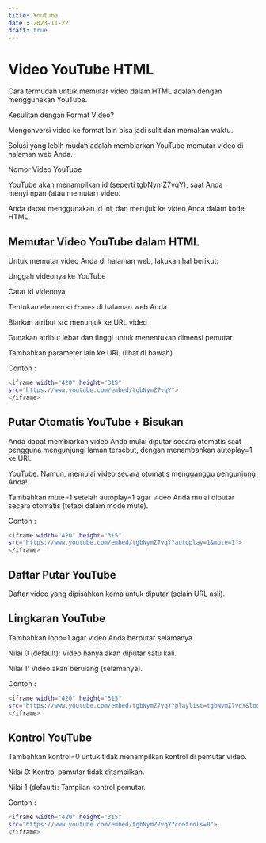 ```yaml
---
title: Youtube
date : 2023-11-22
draft: true
---
```


# Video YouTube HTML

Cara termudah untuk memutar video dalam HTML adalah dengan menggunakan YouTube.

Kesulitan dengan Format Video? 

Mengonversi video ke format lain bisa jadi sulit dan memakan waktu.

Solusi yang lebih mudah adalah membiarkan YouTube memutar video di halaman web Anda.

Nomor Video YouTube

YouTube akan menampilkan id (seperti tgbNymZ7vqY), saat Anda menyimpan (atau memutar) video.

Anda dapat menggunakan id ini, dan merujuk ke video Anda dalam kode HTML.

## Memutar Video YouTube dalam HTML

Untuk memutar video Anda di halaman web, lakukan hal berikut:

Unggah videonya ke YouTube

Catat id videonya

Tentukan elemen `<iframe>` di halaman web Anda

Biarkan atribut src menunjuk ke URL video

Gunakan atribut lebar dan tinggi untuk menentukan dimensi pemutar

Tambahkan parameter lain ke URL (lihat di bawah)

Contoh :
```sh
<iframe width="420" height="315"
src="https://www.youtube.com/embed/tgbNymZ7vqY">
</iframe>
```

## Putar Otomatis YouTube + Bisukan

Anda dapat membiarkan video Anda mulai diputar secara otomatis saat pengguna mengunjungi laman tersebut, dengan menambahkan autoplay=1 ke URL 

YouTube. Namun, memulai video secara otomatis mengganggu pengunjung Anda!

Tambahkan mute=1 setelah autoplay=1 agar video Anda mulai diputar secara otomatis (tetapi dalam mode mute).

Contoh :
```sh
<iframe width="420" height="315"
src="https://www.youtube.com/embed/tgbNymZ7vqY?autoplay=1&mute=1">
</iframe>
```

## Daftar Putar YouTube

Daftar video yang dipisahkan koma untuk diputar (selain URL asli).

## Lingkaran YouTube

Tambahkan loop=1 agar video Anda berputar selamanya.

Nilai 0 (default): Video hanya akan diputar satu kali.

Nilai 1: Video akan berulang (selamanya).

Contoh : 
```sh
<iframe width="420" height="315"
src="https://www.youtube.com/embed/tgbNymZ7vqY?playlist=tgbNymZ7vqY&loop=1">
</iframe>
```

## Kontrol YouTube

Tambahkan kontrol=0 untuk tidak menampilkan kontrol di pemutar video.

Nilai 0: Kontrol pemutar tidak ditampilkan.

Nilai 1 (default): Tampilan kontrol pemutar.

Contoh : 
```sh
<iframe width="420" height="315"
src="https://www.youtube.com/embed/tgbNymZ7vqY?controls=0">
</iframe>
```
